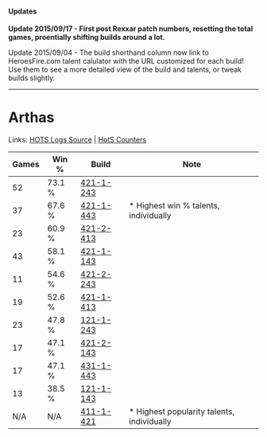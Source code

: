 #### Updates
**Update 2015/09/17 - First post Rexxar patch numbers, resetting the total games, proentially shifting builds around a lot.**

Update 2015/09/04 - The build shorthand column now link to HeroesFire.com talent calulator with the URL customized for each build!  
Use them to see a more detailed view of the build and talents, or tweak builds slightly.

***

# Arthas

Links: [HOTS Logs Source](https://www.hotslogs.com/Sitewide/HeroDetails?Hero=Arthas) | [HotS Counters](http://hotscounters.com/#/hero/Arthas)

Games  | Win %  | Build     | Note
-----  | -----  | -----     | ----
52     | 73.1 % | [421-1-243](http://www.heroesfire.com/hots/talent-calculator/arthas#sDYh) | 
37     | 67.6 % | [421-1-443](http://www.heroesfire.com/hots/talent-calculator/arthas#sDbp) | * Highest win % talents, individually
23     | 60.9 % | [421-2-413](http://www.heroesfire.com/hots/talent-calculator/arthas#sDqz) | 
43     | 58.1 % | [421-1-143](http://www.heroesfire.com/hots/talent-calculator/arthas#sDX7) | 
11     | 54.6 % | [421-2-243](http://www.heroesfire.com/hots/talent-calculator/arthas#sDoJ) | 
19     | 52.6 % | [421-1-413](http://www.heroesfire.com/hots/talent-calculator/arthas#sDbL) | 
23     | 47.8 % | [121-1-243](http://www.heroesfire.com/hots/talent-calculator/arthas#gn7h) | 
17     | 47.1 % | [421-2-143](http://www.heroesfire.com/hots/talent-calculator/arthas#sDml) | 
17     | 47.1 % | [431-1-443](http://www.heroesfire.com/hots/talent-calculator/arthas#sc0J) | 
13     | 38.5 % | [121-1-143](http://www.heroesfire.com/hots/talent-calculator/arthas#gn67) | 
N/A    | N/A    | [411-1-421](http://www.heroesfire.com/hots/talent-calculator/arthas#rrAz) | * Highest popularity talents, individually
